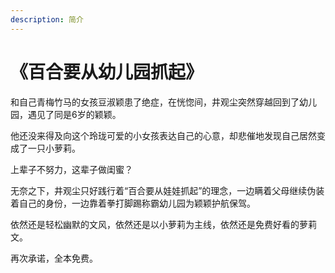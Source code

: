 ```yaml
---
description: 简介
---
```


# 《百合要从幼儿园抓起》

和自己青梅竹马的女孩豆淑颖患了绝症，在恍惚间，井观尘突然穿越回到了幼儿园，遇见了同是6岁的颖颖。

他还没来得及向这个玲珑可爱的小女孩表达自己的心意，却悲催地发现自己居然变成了一只小萝莉。

上辈子不努力，这辈子做闺蜜？

无奈之下，井观尘只好践行着“百合要从娃娃抓起”的理念，一边瞒着父母继续伪装着自己的身份，一边靠着拳打脚踢称霸幼儿园为颖颖护航保驾。

依然还是轻松幽默的文风，依然还是以小萝莉为主线，依然还是免费好看的萝莉文。

再次承诺，全本免费。


